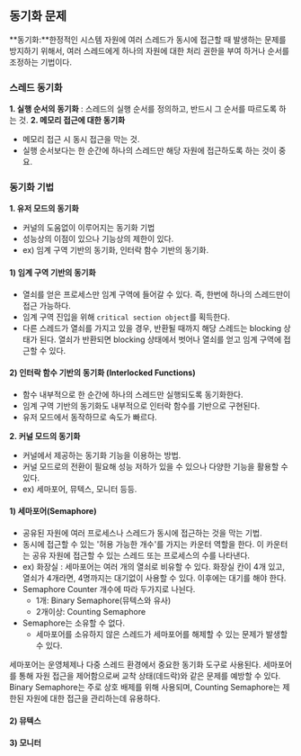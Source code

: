## 동기화 문제

**동기화:**한정적인 시스템 자원에 여러 스레드가 동시에 접근할 때 발생하는 문제를 방지하기 위해서, 여러 스레드에게 하나의 자원에 대한 처리 권한을 부여 하거나 순서를 조정하는 기법이다.

### 스레드 동기화

**1. 실행 순서의 동기화** : 스레드의 실행 순서를 정의하고, 반드시 그 순서를 따르도록 하는 것.
**2. 메모리 접근에 대한 동기화**

- 메모리 접근 시 동시 접근을 막는 것.
- 실행 순서보다는 한 순간에 하나의 스레드만 해당 자원에 접근하도록 하는 것이 중요.

### 동기화 기법

**1. 유저 모드의 동기화**

- 커널의 도움없이 이루어지는 동기화 기법
- 성능상의 이점이 있으나 기능상의 제한이 있다.
- ex) 임계 구역 기반의 동기화, 인터락 함수 기반의 동기화.

#### 1) 임계 구역 기반의 동기화

- 열쇠를 얻은 프로세스만 임계 구역에 들어갈 수 있다. 즉, 한번에 하나의 스레드만이 접근 가능하다.
- 임계 구역 진입을 위해 `critical section object`를 획득한다.
- 다른 스레드가 열쇠를 가지고 있을 경우, 반환될 때까지 해당 스레드는 blocking 상태가 된다. 열쇠가 반환되면 blocking 상태에서 벗어나 열쇠를 얻고 임계 구역에 접근할 수 있다.

#### 2) 인터락 함수 기반의 동기화 (Interlocked Functions)

- 함수 내부적으로 한 순간에 하나의 스레드만 실행되도록 동기화한다.
- 임계 구역 기반의 동기화도 내부적으로 인터락 함수를 기반으로 구현된다.
- 유저 모드에서 동작하므로 속도가 빠르다.

**2. 커널 모드의 동기화**

- 커널에서 제공하는 동기화 기능을 이용하는 방법.
- 커널 모드로의 전환이 필요해 성능 저하가 있을 수 있으나 다양한 기능을 활용할 수 있다.
- ex) 세마포어, 뮤텍스, 모니터 등등.

#### 1) 세마포어(Semaphore)

- 공유된 자원에 여러 프로세스나 스레드가 동시에 접근하는 것을 막는 기법.
- 동시에 접근할 수 있는 '허용 가능한 개수'를 가지는 카운터 역할을 한다. 이 카운터는 공유 자원에 접근할 수 있는 스레드 또는 프로세스의 수를 나타낸다.
- ex) 화장실
  : 세마포어는 여러 개의 열쇠로 비유할 수 있다. 화장실 칸이 4개 있고, 열쇠가 4개라면, 4명까지는 대기없이 사용할 수 있다. 이후에는 대기를 해야 한다.
- Semaphore Counter 개수에 따라 두가지로 나뉜다.
  - 1개: Binary Semaphore(뮤텍스와 유사)
  - 2개이상: Counting Semaphore
- Semaphore는 소유할 수 없다.
  - 세마포어를 소유하지 않은 스레드가 세마포어를 해제할 수 있는 문제가 발생할 수 있다.

세마포어는 운영체제나 다중 스레드 환경에서 중요한 동기화 도구로 사용된다. 세마포어를 통해 자원 접근을 제어함으로써 교착 상태(데드락)와 같은 문제를 예방할 수 있다. Binary Semaphore는 주로 상호 배제를 위해 사용되며, Counting Semaphore는 제한된 자원에 대한 접근을 관리하는데 유용하다.

#### 2) 뮤텍스

#### 3) 모니터
